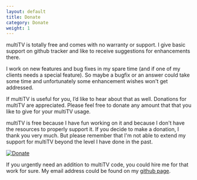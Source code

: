 ```yaml
---
layout: default
title: Donate
category: Donate
weight: 1
---
```


multiTV is totally free and comes with no warranty or support. I give basic support on github tracker and like to receive suggestions for enhancements there.

I work on new features and bug fixes in my spare time (and if one of my clients needs a special feature). So maybe a bugfix or an answer could take some time and unfortunately some enhancement wishes won't get addressed.

If multiTV is useful for you, I’d like to hear about that as well. Donations for multiTV are appreciated. Please feel free to donate any amount that that you like to give for your multiTV usage.

multiTV is free because I have fun working on it and because I don't have the resources to properly support it. If you decide to make a donation, I thank you very much. But please remember that I'm not able to extend my support for multiTV beyond the level I have done in the past.

[![Donate](https://www.paypalobjects.com/en_US/i/btn/btn_donateCC_LG.gif)](https://www.paypal.com/cgi-bin/webscr?cmd=_s-xclick&hosted_button_id=UZS572F3CKFS8)

If you urgently need an addition to multiTV code, you could hire me for that work for sure. My email address could be found on my [github page](https://github.com/Jako).
